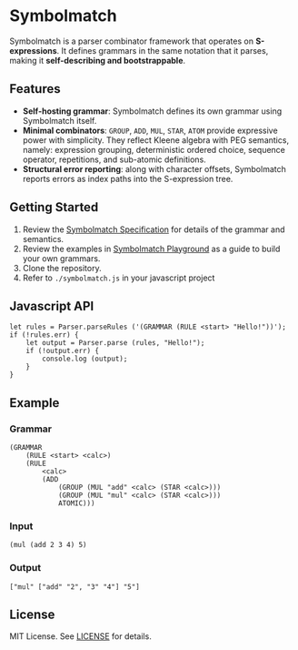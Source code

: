 # Symbolmatch

Symbolmatch is a parser combinator framework that operates on **S-expressions**. It defines grammars in the same notation that it parses, making it **self-describing and bootstrappable**.  

## Features

- **Self-hosting grammar**: Symbolmatch defines its own grammar using Symbolmatch itself.  
- **Minimal combinators**: `GROUP`, `ADD`, `MUL`, `STAR`, `ATOM` provide expressive power with simplicity. They reflect Kleene algebra with PEG semantics, namely: expression grouping, deterministic ordered choice, sequence operator, repetitions, and sub-atomic definitions.  
- **Structural error reporting**: along with character offsets, Symbolmatch reports errors as index paths into the S-expression tree.  

## Getting Started

1. Review the [Symbolmatch Specification](https://tearflake.github.io/symbolmatch/docs/symbolmatch) for details of the grammar and semantics.  
2. Review the examples in [Symbolmatch Playground](https://tearflake.github.io/symbolmatch/playground/) as a guide to build your own grammars.  
3. Clone the repository.  
4. Refer to `./symbolmatch.js` in your javascript project  

## Javascript API  

```
let rules = Parser.parseRules ('(GRAMMAR (RULE <start> "Hello!"))');
if (!rules.err) {
    let output = Parser.parse (rules, "Hello!");
    if (!output.err) {
        console.log (output);
    }
}
```

## Example

### Grammar

```
(GRAMMAR
    (RULE <start> <calc>)    
    (RULE
        <calc>
        (ADD
            (GROUP (MUL "add" <calc> (STAR <calc>)))
            (GROUP (MUL "mul" <calc> (STAR <calc>)))
            ATOMIC)))
```

### Input

```
(mul (add 2 3 4) 5)
```

### Output

```
["mul" ["add" "2", "3" "4"] "5"]
```

## License

MIT License. See [LICENSE](LICENSE) for details.


